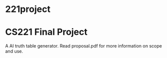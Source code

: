 # 221project
CS221 Final Project
===================
A AI truth table generator. Read proposal.pdf for more information on scope and use.
